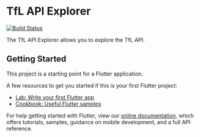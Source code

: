 # TfL API Explorer

[![Build Status](https://github.com/tnc1997/flutter-tfl-api-explorer/workflows/main/badge.svg)](https://github.com/tnc1997/flutter-tfl-api-explorer)

The TfL API Explorer allows you to explore the TfL API.

## Getting Started

This project is a starting point for a Flutter application.

A few resources to get you started if this is your first Flutter project:

- [Lab: Write your first Flutter app](https://flutter.dev/docs/get-started/codelab)
- [Cookbook: Useful Flutter samples](https://flutter.dev/docs/cookbook)

For help getting started with Flutter, view our
[online documentation](https://flutter.dev/docs), which offers tutorials,
samples, guidance on mobile development, and a full API reference.
